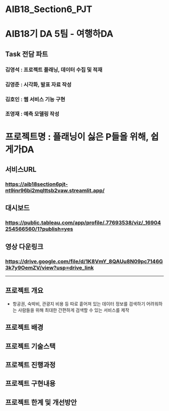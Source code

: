 # AIB18_Section6_PJT
# AIB18기 DA 5팀 - 여행하DA

## Task 전담 파트
### 김영석 : 프로젝트 플래닝, 데이터 수집 및 적재 
### 김영준 : 시각화, 발표 자료 작성
### 김호인 : 웹 서비스 기능 구현
### 조영재 : 예측 모델링 작성


# 프로젝트명 : 플래닝이 싫은 P들을 위해, 쉽게가DA
## 서비스URL 
### https://aib18section6pjt-nt9inr96bi2mqlttsb2vaw.streamlit.app/

## 대시보드
### https://public.tableau.com/app/profile/.77693538/viz/_16904254566560/1?publish=yes

## 영상 다운링크
### https://drive.google.com/file/d/1K8VmY_8QAUu8N09pc7146G3k7y9OemZV/view?usp=drive_link

-------------------
## 프로젝트 개요
* 항공권, 숙박비, 관광지 비용 등 따로 흩어져 있는 데이터 정보를 검색하기 어려워하는 사람들을 위해 최대한 간편하게 검색할 수 있는 서비스를 제작

## 프로젝트 배경

## 프로젝트 기술스택

## 프로젝트 진행과정

## 프로젝트 구현내용

## 프로젝트 한계 및 개선방안

